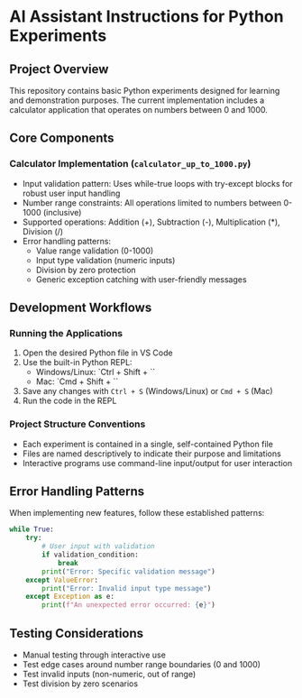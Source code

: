 # AI Assistant Instructions for Python Experiments

## Project Overview
This repository contains basic Python experiments designed for learning and demonstration purposes. The current implementation includes a calculator application that operates on numbers between 0 and 1000.

## Core Components

### Calculator Implementation (`calculator_up_to_1000.py`)
- Input validation pattern: Uses while-true loops with try-except blocks for robust user input handling
- Number range constraints: All operations limited to numbers between 0-1000 (inclusive)
- Supported operations: Addition (+), Subtraction (-), Multiplication (*), Division (/)
- Error handling patterns:
  - Value range validation (0-1000)
  - Input type validation (numeric inputs)
  - Division by zero protection
  - Generic exception catching with user-friendly messages

## Development Workflows

### Running the Applications
1. Open the desired Python file in VS Code
2. Use the built-in Python REPL:
   - Windows/Linux: `Ctrl + Shift + \``
   - Mac: `Cmd + Shift + \``
3. Save any changes with `Ctrl + S` (Windows/Linux) or `Cmd + S` (Mac)
4. Run the code in the REPL

### Project Structure Conventions
- Each experiment is contained in a single, self-contained Python file
- Files are named descriptively to indicate their purpose and limitations
- Interactive programs use command-line input/output for user interaction

## Error Handling Patterns
When implementing new features, follow these established patterns:
```python
while True:
    try:
        # User input with validation
        if validation_condition:
            break
        print("Error: Specific validation message")
    except ValueError:
        print("Error: Invalid input type message")
    except Exception as e:
        print(f"An unexpected error occurred: {e}")
```

## Testing Considerations
- Manual testing through interactive use
- Test edge cases around number range boundaries (0 and 1000)
- Test invalid inputs (non-numeric, out of range)
- Test division by zero scenarios
